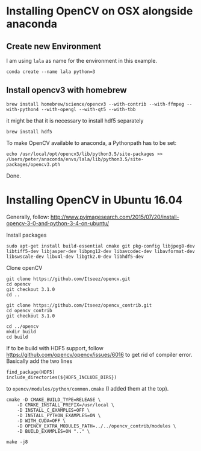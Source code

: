 # Installing OpenCV on OSX alongside anaconda

## Create new Environment

I am using `lala` as name for the environment in this example.

    conda create --name lala python=3

## Install opencv3 with homebrew

    brew install homebrew/science/opencv3 --with-contrib --with-ffmpeg --with-python4 --with-opengl --with-qt5 --with-tbb

it might be that it is necessary to install hdf5 separately

    brew install hdf5


To make OpenCV available to anaconda, a Pythonpath has to be set:

    echo /usr/local/opt/opencv3/lib/python3.5/site-packages >> /Users/peter/anaconda/envs/lala/lib/python3.5/site-packages/opencv3.pth

Done.

# Installing OpenCV in Ubuntu 16.04

Generally, follow: http://www.pyimagesearch.com/2015/07/20/install-opencv-3-0-and-python-3-4-on-ubuntu/

Install packages

    sudo apt-get install build-essential cmake git pkg-config libjpeg8-dev libtiff5-dev libjasper-dev libpng12-dev libavcodec-dev libavformat-dev libswscale-dev libv4l-dev libgtk2.0-dev libhdf5-dev
    
Clone openCV

    git clone https://github.com/Itseez/opencv.git
    cd opencv
    git checkout 3.1.0
    cd ..
    
    git clone https://github.com/Itseez/opencv_contrib.git
    cd opencv_contrib
    git checkout 3.1.0
    
    cd ../opencv
    mkdir build
    cd build
    
If to be build with HDF5 support, follow https://github.com/opencv/opencv/issues/6016 to get rid of compiler error. Basically add the two lines 

    find_package(HDF5)
    include_directories(${HDF5_INCLUDE_DIRS})
    
to `opencv/modules/python/common.cmake` (I added them at the top).
    
    cmake -D CMAKE_BUILD_TYPE=RELEASE \
    	-D CMAKE_INSTALL_PREFIX=/usr/local \
    	-D INSTALL_C_EXAMPLES=OFF \
    	-D INSTALL_PYTHON_EXAMPLES=ON \
    	-D WITH_CUDA=OFF \
    	-D OPENCV_EXTRA_MODULES_PATH=../../opencv_contrib/modules \
    	-D BUILD_EXAMPLES=ON ".." \
    	
    make -j8	
    

